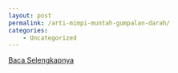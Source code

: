```yaml
---
layout: post
permalink: /arti-mimpi-muntah-gumpalan-darah/
categories:
    - Uncategorized
---
```


[Baca Selengkapnya](/08)